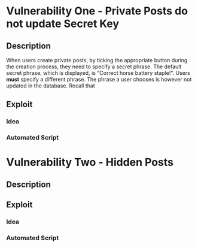 # Vulnerability One - Private Posts do not update Secret Key

## Description
When users create private posts, by ticking the appropriate button during the creation process, they need to specify a secret phrase. The default secret phrase, which is displayed, is "Correct horse battery staple!". Users **must** specify a different phrase.
The phrase a user chooses is however not updated in the database.
Recall that 

## Exploit


### Idea


### Automated Script


# Vulnerability Two - Hidden Posts


## Description


## Exploit


### Idea


### Automated Script
